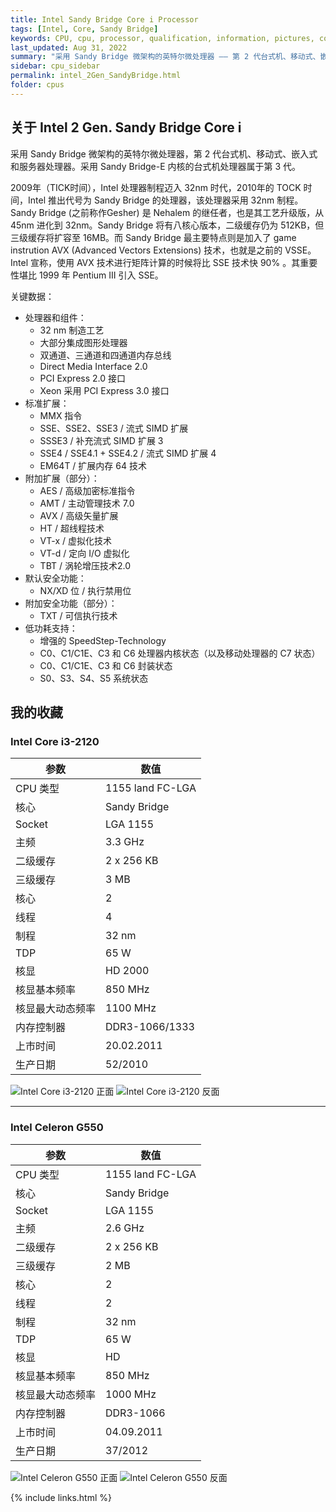 ```yaml
---
title: Intel Sandy Bridge Core i Processor
tags: [Intel, Core, Sandy Bridge]
keywords: CPU, cpu, processor, qualification, information, pictures, core, frequency, chip packaging, packaging, cpu info, x86, collection, amd, cyrix, harris, ibm, idt, iit, intel, motorola, nec, sgs, sgs-thomson, siemens, ST, signetics, mhs, ti, texas instruments, ulsi, umc, weitek, zilog, 808x, 8085, 8088, 8086, 80188, 80186, 80286, 286, 80386, 386, i386, Am386, 386sx, 386dx, 486, i486, 586, 486sx, 486dx, overdrive, 487, pentium, 586, 5x86, 386dlc, 386slc, 486dx2, mmx, ppro, pentium-pro, pro, athlon, duron, z80, dirk oppelt, dirk, oppelt, engineering, sample, samples
last_updated: Aug 31, 2022
summary: "采用 Sandy Bridge 微架构的英特尔微处理器 —— 第 2 代台式机、移动式、嵌入式和服务器处理器。"
sidebar: cpu_sidebar
permalink: intel_2Gen_SandyBridge.html
folder: cpus
---
```


## 关于 Intel 2 Gen. Sandy Bridge Core i

采用 Sandy Bridge 微架构的英特尔微处理器，第 2 代台式机、移动式、嵌入式和服务器处理器。采用 Sandy Bridge-E 内核的台式机处理器属于第 3 代。

2009年（TICK时间），Intel 处理器制程迈入 32nm 时代，2010年的 TOCK 时间，Intel 推出代号为 Sandy Bridge 的处理器，该处理器采用 32nm 制程。Sandy Bridge (之前称作Gesher) 是 Nehalem 的继任者，也是其工艺升级版，从 45nm 进化到 32nm。Sandy Bridge 将有八核心版本，二级缓存仍为 512KB，但三级缓存将扩容至 16MB。而 Sandy Bridge 最主要特点则是加入了 game instrution AVX (Advanced Vectors Extensions) 技术，也就是之前的 VSSE。Intel 宣称，使用 AVX 技术进行矩阵计算的时候将比 SSE 技术快 90% 。其重要性堪比 1999 年 Pentium III 引入 SSE。

关键数据：
- 处理器和组件：
    - 32 nm 制造工艺
    - 大部分集成图形处理器
    - 双通道、三通道和四通道内存总线
    - Direct Media Interface 2.0
    - PCI Express 2.0 接口
    - Xeon 采用 PCI Express 3.0 接口
- 标准扩展：
    - MMX 指令
    - SSE、SSE2、SSE3 / 流式 SIMD 扩展
    - SSSE3 / 补充流式 SIMD 扩展 3
    - SSE4 / SSE4.1 + SSE4.2 / 流式 SIMD 扩展 4
    - EM64T / 扩展内存 64 技术
- 附加扩展（部分）：
    - AES / 高级加密标准指令
    - AMT / 主动管理技术 7.0
    - AVX / 高级矢量扩展
    - HT / 超线程技术
    - VT-x / 虚拟化技术
    - VT-d / 定向 I/O 虚拟化
    - TBT / 涡轮增压技术2.0
- 默认安全功能：
    - NX/XD 位 / 执行禁用位
- 附加安全功能（部分）：
    - TXT / 可信执行技术
- 低功耗支持：
    - 增强的 SpeedStep-Technology
    - C0、C1/C1E、C3 和 C6 处理器内核状态（以及移动处理器的 C7 状态）
    - C0、C1/C1E、C3 和 C6 封装状态
    - S0、S3、S4、S5 系统状态

## 我的收藏

### Intel Core i3-2120

| 参数 | 数值 |
| ------ | ------ |
| CPU 类型 | 1155 land FC-LGA |
| 核心 | Sandy Bridge |
| Socket | LGA 1155 |
| 主频 | 3.3 GHz |
| 二级缓存 | 2 x 256 KB |
| 三级缓存 | 3 MB |
| 核心 | 2 |
| 线程 | 4 |
| 制程 | 32 nm |
| TDP | 65 W |
| 核显 | HD 2000 |
| 核显基本频率 | 850 MHz |
| 核显最大动态频率 | 1100 MHz |
| 内存控制器 | DDR3-1066/1333 |
| 上市时间 | 20.02.2011 |
| 生产日期 | 52/2010 |

![Intel Core i3-2120 正面](/images/cpus/Intel/Intel_Core_i3-2120_1.jpg)
![Intel Core i3-2120 反面](/images/cpus/Intel/Intel_Core_i3-2120_2.jpg)

---------

### Intel Celeron G550

| 参数 | 数值 |
| ------ | ------ |
| CPU 类型 | 1155 land FC-LGA |
| 核心 | Sandy Bridge |
| Socket | LGA 1155 |
| 主频 | 2.6 GHz |
| 二级缓存 | 2 x 256 KB |
| 三级缓存 | 2 MB |
| 核心 | 2 |
| 线程 | 2 |
| 制程 | 32 nm |
| TDP | 65 W |
| 核显 | HD |
| 核显基本频率 | 850 MHz |
| 核显最大动态频率 | 1000 MHz |
| 内存控制器 | DDR3-1066 |
| 上市时间 | 04.09.2011 |
| 生产日期 | 37/2012 |

![Intel Celeron G550 正面](/images/cpus/Intel/Intel_Celeron_G550_1.jpg)
![Intel Celeron G550 反面](/images/cpus/Intel/Intel_Celeron_G550_2.jpg)

{% include links.html %}

